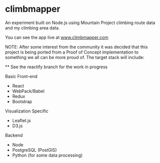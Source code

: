 # climbmapper

An experiment built on Node.js using Mountain Project climbing route data and my climbing area data. 

You can see the app live at www.climbmapper.com


NOTE: After some interest from the community it was decided that this project is being ported from a Proof of Concept implementation to something we all can be more proud of.  The target stack will include:

** See the reactify branch for the work in progress

Basic Front-end
* React
* WebPack/Babel
* Redux
* Bootstrap

Visualization Specific
* Leaflet.js
* D3.js

Backend
* Node
* PostgreSQL (PostGIS)
* Python (for some data processing)

